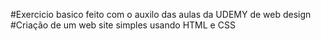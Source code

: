 #Exercicio basico feito com o auxilo das aulas da UDEMY de web design 
#Criação de um web site simples usando HTML e CSS 

